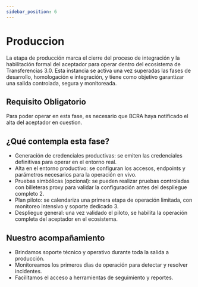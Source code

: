 ```yaml
---
sidebar_position: 6
---
```

# Produccion

La etapa de producción marca el cierre del proceso de integración y la habilitación formal del aceptador para operar dentro del ecosistema de Transferencias 3.0. Esta instancia se activa una vez superadas las fases de desarrollo, homologación e integración, y tiene como objetivo garantizar una salida controlada, segura y monitoreada.

## Requisito Obligatorio

Para poder operar en esta fase, es necesario que BCRA haya notificado el alta del aceptador en cuestion.

## ¿Qué contempla esta fase?

- Generación de credenciales productivas: se emiten las credenciales definitivas para operar en el entorno real.
- Alta en el entorno productivo: se configuran los accesos, endpoints y parámetros necesarios para la operación en vivo.
- Pruebas simbólicas (opcional): se pueden realizar pruebas controladas con billeteras proxy para validar la configuración antes del despliegue completo 2.
- Plan piloto: se calendariza una primera etapa de operación limitada, con monitoreo intensivo y soporte dedicado 3.
- Despliegue general: una vez validado el piloto, se habilita la operación completa del aceptador en el ecosistema.

## Nuestro acompañamiento
- Brindamos soporte técnico y operativo durante toda la salida a producción.
- Monitoreamos los primeros días de operación para detectar y resolver incidentes.
- Facilitamos el acceso a herramientas de seguimiento y reportes.